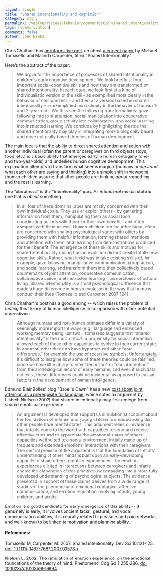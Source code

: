 ```yaml
---
layout: single 
title: "Shared intentionality and cognition" 
category: story
permalink: /weblog/reviews/behavior/communication/shared_intentionality_tomasello_carpenter_2007.html
tags: [communication] 
comments: false 
author: John Hawks 
---
```



<p>
Chris Chatham has <a href="">an informative post</a> up about <a href="http://dx.doi.org/10.1111/j.1467-7687.2007.00573.x ">a current paper</a> by Michael Tomasello and Malinda Carpenter, titled "Shared Intentionality." 
</p>

<p>
Here's the abstract of the paper: 
</p>

<blockquote>We argue for the importance of processes of shared intentionality in children's early cognitive development. We look briefly at four important social-cognitive skills and how they are transformed by shared intentionality. In each case, we look first at a kind of individualistic version of the skill - as exemplified most clearly in the behavior of chimpanzees - and then at a version based on shared intentionality - as exemplified most clearly in the behavior of human 1- and 2-year-olds. We thus see the following transformations: gaze following into joint attention, social manipulation into cooperative communication, group activity into collaboration, and social learning into instructed learning. We conclude by highlighting the role that shared intentionality may play in integrating more biologically based and more culturally based theories of human development. </blockquote>

<p>
The main idea is that the ability to direct shared attention and action with another individual (often the parent or caregiver) on third objects (toys, food, etc.) is a basic ability that emerges early in human ontogeny (one- and two-year-olds) and underlies human cognitive development. This explanation attempts to transform what seems magical (humans <i>understand</i> what each other are saying and thinking) into a simple shift in viewpoint (human children assume that other people are thinking <i>about</i> something, and the rest is learning. 
</p>

<p>
The "aboutness" is the "intentionality" part. An <i>intentional</i> mental state is one that is <i>about</i> something. 
</p>

<blockquote>In all four of these domains, apes are mostly concerned with their own individual goals. They use or exploit others - by gathering information from them, manipulating them as social tools, coordinating actions with them for their own benefit - and often compete with them as well. Human children, on the other hand, often are concerned with sharing psychological states with others by providing them with helpful information, forming shared intentions and attention with them, and learning from demonstrations produced for their benefit. The emergence of these skills and motives for shared intentionality during human evolution did not create totally new cognitive skills. Rather, what it did was to take existing skills of, for example, gaze following, manipulative communication, group action, and social learning, and transform them into their collectively based counterparts of joint attention, cooperative communication, collaborative action, and instructed learning - cornerstones of cultural living. Shared intentionality is a small psychological difference that made a huge difference in human evolution in the way that humans conduct their lives (Tomasello and Carpenter 2007:124).</blockquote>

<p>
Chris Chatham's post has a good ending -- which raises the problem of <i>testing</i> this theory of human intelligence in comparison with other potential alternatives: 
</p>

<blockquote>Although humans and non-human primates differ in a variety of seemingly more important ways (e.g., language and enhanced working memory being just two), Tomasello suggests that "shared intentionality" is the most critical: a propensity for social interaction allowed each of these other capacities to evolve to their current state. In contrast, other theorists have hypothesized other "core differences," for example the use of recursive symbols. Unfortunately, it's difficult to imagine how some of these theories could be falsified, since we have little ability to infer "recursion" or "social intention" from the archeological record of early humans, and even if such data did exist, these differences could be incidental as opposed to causal factors in the development of human intelligence.</blockquote>

<p>
Edmund Blair Bolles' blog "Babel's Dawn" has a new <a href="http://ebbolles.typepad.com/babels_dawn/2007/01/caring_about_ot.html">post about joint attention as a prerequisite for language</a>, which notes an argument by Lisbeth Nielsen (2002) that shared intentionality may first emerge from shared emotional experience:
</p>

<blockquote>An argument is developed that supports a simulationist account about the foundations of infants' and young children's understanding that other people have mental states. This argument relies on evidence that infants come to the world with capacities to send and receive affective cues and to appreciate the emotional states of others  capacities well suited to a social environment initially made up of frequent and extended emotional interactions with their caregivers. The central premise of the argument is that the foundation of infants' understanding of other minds is built upon an early-developing capacity to share others' emotion experiences. The emotion experiences elicited in interactions between caregivers and infants enable the elaboration of this primitive understanding into a more fully developed understanding of psychological subjects. The evidence presented in support of these claims derives from a wide range of studies of the phenomena of emotional contagion, affective communication, and emotion regulation involving infants, young children, and adults.</blockquote>

<p>
Emotion is a good candidate for early emergence of this ability -- it genuinely is early, it involves ancient facial, gestural, and vocal communication abilities, it is neurally related to pleasure and pain networks, and well-known to be linked to motivation and planning ability. 
</p>

<h4>References:</h4>

<p class="cite">Tomasello M, Carpenter M. 2007. Shared intentionality. Dev Sci 10:121-125. <a href="10.1111/j.1467-7687.2007.00573.x">doi: 10.1111/j.1467-7687.2007.00573.x</a></p>

<p class="cite">Nielsen L. 2002. The simulation of emotion experience: on the emotional foundations of the theory of mind. Phenomenol Cog Sci 1:255-286. <a href="http://dx.doi.org/10.1023/A:1021359916894">doi: 10.1023/A:1021359916894</a></p>

